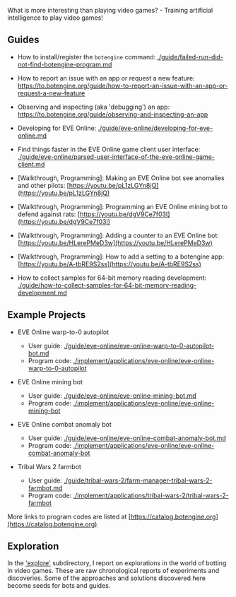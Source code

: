 What is more interesting than playing video games? - Training artificial intelligence to play video games!

## Guides

+ How to install/register the `botengine` command: [./guide/failed-run-did-not-find-botengine-program.md](./guide/failed-run-did-not-find-botengine-program.md)

+ How to report an issue with an app or request a new feature: https://to.botengine.org/guide/how-to-report-an-issue-with-an-app-or-request-a-new-feature

+ Observing and inspecting (aka 'debugging') an app: https://to.botengine.org/guide/observing-and-inspecting-an-app

+ Developing for EVE Online: [./guide/eve-online/developing-for-eve-online.md](./guide/eve-online/developing-for-eve-online.md)

+ Find things faster in the EVE Online game client user interface: [./guide/eve-online/parsed-user-interface-of-the-eve-online-game-client.md](./guide/eve-online/parsed-user-interface-of-the-eve-online-game-client.md)

+ [Walkthrough, Programming]: Making an EVE Online bot see anomalies and other pilots: [https://youtu.be/pL1zLGYn8jQ](https://youtu.be/pL1zLGYn8jQ)

+ [Walkthrough, Programming]: Programming an EVE Online mining bot to defend against rats: [https://youtu.be/dgV9Ce7f03I](https://youtu.be/dgV9Ce7f03I)

+ [Walkthrough, Programming]: Adding a counter to an EVE Online bot: [https://youtu.be/HLerePMeD3w](https://youtu.be/HLerePMeD3w)

+ [Walkthrough, Programming]: How to add a setting to a botengine app: [https://youtu.be/A-tbRE9S2ss](https://youtu.be/A-tbRE9S2ss)

+ How to collect samples for 64-bit memory reading development: [./guide/how-to-collect-samples-for-64-bit-memory-reading-development.md](./guide/how-to-collect-samples-for-64-bit-memory-reading-development.md)

## Example Projects

+ EVE Online warp-to-0 autopilot
  + User guide: [./guide/eve-online/eve-online-warp-to-0-autopilot-bot.md](./guide/eve-online/eve-online-warp-to-0-autopilot-bot.md)
  + Program code: [./implement/applications/eve-online/eve-online-warp-to-0-autopilot](./implement/applications/eve-online/eve-online-warp-to-0-autopilot)

+ EVE Online mining bot
  + User guide: [./guide/eve-online/eve-online-mining-bot.md](./guide/eve-online/eve-online-mining-bot.md)
  + Program code: [./implement/applications/eve-online/eve-online-mining-bot](./implement/applications/eve-online/eve-online-mining-bot)

+ EVE Online combat anomaly bot
  + User guide: [./guide/eve-online/eve-online-combat-anomaly-bot.md](./guide/eve-online/eve-online-combat-anomaly-bot.md)
  + Program code: [./implement/applications/eve-online/eve-online-combat-anomaly-bot](./implement/applications/eve-online/eve-online-combat-anomaly-bot)

+ Tribal Wars 2 farmbot
  + User guide: [./guide/tribal-wars-2/farm-manager-tribal-wars-2-farmbot.md](./guide/tribal-wars-2/farm-manager-tribal-wars-2-farmbot.md)
  + Program code: [./implement/applications/tribal-wars-2/tribal-wars-2-farmbot](./implement/applications/tribal-wars-2/tribal-wars-2-farmbot)


More links to program codes are listed at [https://catalog.botengine.org](https://catalog.botengine.org)

## Exploration

In the ['explore'](./explore) subdirectory, I report on explorations in the world of botting in video games. These are raw chronological reports of experiments and discoveries. Some of the approaches and solutions discovered here become seeds for bots and guides.
